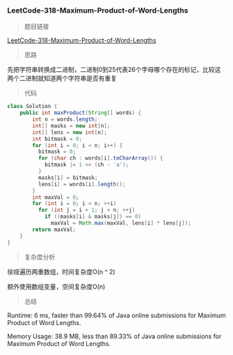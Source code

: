 ### LeetCode-318-Maximum-Product-of-Word-Lengths

> 题目链接

[LeetCode-318-Maximum-Product-of-Word-Lengths](https://leetcode.com/problems/maximum-product-of-word-lengths/)

> 思路

先把字符串转换成二进制，二进制0到25代表26个字母哪个存在的标记，比较这两个二进制就知道两个字符串是否有重复

> 代码

```java
class Solution {
    public int maxProduct(String[] words) {
        int n = words.length;
        int[] masks = new int[n];
        int[] lens = new int[n];
        int bitmask = 0;
        for (int i = 0; i < n; i++) {
          bitmask = 0;
          for (char ch : words[i].toCharArray()) {
            bitmask |= 1 << (ch - 'a');
          }
          masks[i] = bitmask;
          lens[i] = words[i].length();
        }
        int maxVal = 0;
        for (int i = 0; i < n; ++i)
          for (int j = i + 1; j < n; ++j)
            if ((masks[i] & masks[j]) == 0)
              maxVal = Math.max(maxVal, lens[i] * lens[j]);
        return maxVal;
    }
}
```

> 复杂度分析

徐娅遍历两重数组，时间复杂度O(n ^ 2)

额外使用数组变量，空间复杂度O(n)

> 总结

Runtime: 6 ms, faster than 99.64% of Java online submissions for Maximum Product of Word Lengths.

Memory Usage: 38.9 MB, less than 89.33% of Java online submissions for Maximum Product of Word Lengths.
